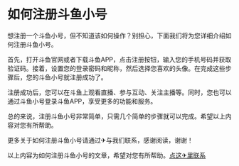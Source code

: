 # 如何注册斗鱼小号

想注册一个斗鱼小号，但不知道该如何操作？别担心，下面我们将为您详细介绍如何注册斗鱼小号。

首先，打开斗鱼官网或者下载斗鱼APP，点击注册按钮，输入您的手机号码并获取验证码。接着，设置您的登录密码和昵称，然后选择您喜欢的头像。在完成这些步骤后，您的斗鱼小号就注册成功了。

注册成功后，您可以在斗鱼上观看直播、参与互动、关注主播等。同时，您也可以通过斗鱼小号登录斗鱼APP，享受更多的功能和服务。

总的来说，注册斗鱼小号非常简单，只需几个简单的步骤就可以完成。希望以上内容对您有所帮助。

更多关于如何注册斗鱼小号请通过✈与我们联系，感谢阅读，谢谢！

以上内容为如何注册斗鱼小号的文章，希望对您有所帮助。[点这✈里联系](https://1.k02.cc)
